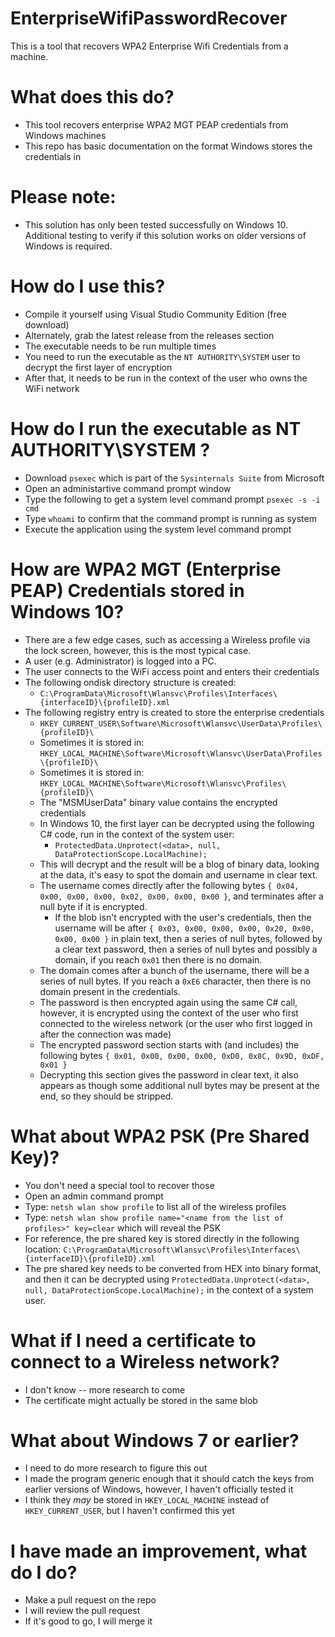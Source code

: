 # EnterpriseWifiPasswordRecover
This is a tool that recovers WPA2 Enterprise Wifi Credentials from a machine.

# What does this do?
 - This tool recovers enterprise WPA2 MGT PEAP credentials from Windows machines
 - This repo has basic documentation on the format Windows stores the credentials in

# Please note:
 - This solution has only been tested successfully on Windows 10. Additional testing to verify if this solution works on older versions of Windows is required.

# How do I use this?
 - Compile it yourself using Visual Studio Community Edition (free download)
 - Alternately, grab the latest release from the releases section
 - The executable needs to be run multiple times
 - You need to run the executable as the `NT AUTHORITY\SYSTEM` user to decrypt the first layer of encryption
 - After that, it needs to be run in the context of the user who owns the WiFi network

# How do I run the executable as NT AUTHORITY\SYSTEM ?
 - Download `psexec` which is part of the `Sysinternals Suite` from Microsoft
 - Open an administartive command prompt window
 - Type the following to get a system level command prompt `psexec -s -i cmd`
 - Type `whoami` to confirm that the command prompt is running as system
 - Execute the application using the system level command prompt

# How are WPA2 MGT (Enterprise PEAP) Credentials stored in Windows 10?
 - There are a few edge cases, such as accessing a Wireless profile via the lock screen, however, this is the most typical case.
 - A user (e.g. Administrator) is logged into a PC.
 - The user connects to the WiFi access point and enters their credentials
 - The following ondisk directory structure is created:
   - `C:\ProgramData\Microsoft\Wlansvc\Profiles\Interfaces\{interfaceID}\{profileID}.xml`
 - The following registry entry is created to store the enterprise credentials
   - `HKEY_CURRENT_USER\Software\Microsoft\Wlansvc\UserData\Profiles\{profileID}\`
   - Sometimes it is stored in: `HKEY_LOCAL_MACHINE\Software\Microsoft\Wlansvc\UserData\Profiles\{profileID}\`
   - Sometimes it is stored in: `HKEY_LOCAL_MACHINE\Software\Microsoft\Wlansvc\Profiles\{profileID}\`
   - The "MSMUserData" binary value contains the encrypted credentials
   - In Windows 10, the first layer can be decrypted using the following C# code, run in the context of the system user:
     - `ProtectedData.Unprotect(<data>, null, DataProtectionScope.LocalMachine);`
   - This will decrypt and the result will be a blog of binary data, looking at the data, it's easy to spot the domain and username in clear text.
   - The username comes directly after the following bytes `{ 0x04, 0x00, 0x00, 0x00, 0x02, 0x00, 0x00, 0x00 }`, and terminates after a null byte if it is encrypted.
     - If the blob isn't encrypted with the user's credentials, then the username will be after `{ 0x03, 0x00, 0x00, 0x00, 0x20, 0x00, 0x00, 0x00 }` in plain text, then a series of null bytes, followed by a clear text password, then a series of null bytes and possibly a domain, if you reach `0x01` then there is no domain.
   - The domain comes after a bunch of the username, there will be a series of null bytes. If you reach a `0xE6` character, then there is no domain present in the credentials.
   - The password is then encrypted again using the same C# call, however, it is encrypted using the context of the user who first connected to the wireless network (or the user who first logged in after the connection was made)
   - The encrypted password section starts with (and includes) the following bytes `{ 0x01, 0x00, 0x00, 0x00, 0xD0, 0x8C, 0x9D, 0xDF, 0x01 }`
   - Decrypting this section gives the password in clear text, it also appears as though some additional null bytes may be present at the end, so they should be stripped.

# What about WPA2 PSK (Pre Shared Key)?
 - You don't need a special tool to recover those
 - Open an admin command prompt
 - Type: `netsh wlan show profile` to list all of the wireless profiles
 - Type: `netsh wlan show profile name="<name from the list of profiles>" key=clear` which will reveal the PSK
 - For reference, the pre shared key is stored directly in the following location: `C:\ProgramData\Microsoft\Wlansvc\Profiles\Interfaces\{interfaceID}\{profileID}.xml`
 - The pre shared key needs to be converted from HEX into binary format, and then it can be decrypted using `ProtectedData.Unprotect(<data>, null, DataProtectionScope.LocalMachine);` in the context of a system user.

# What if I need a certificate to connect to a Wireless network?
 - I don't know -- more research to come
 - The certificate might actually be stored in the same blob

# What about Windows 7 or earlier?
 - I need to do more research to figure this out
 - I made the program generic enough that it should catch the keys from earlier versions of Windows, however, I haven't officially tested it
 - I think they _may_ be stored in `HKEY_LOCAL_MACHINE` instead of `HKEY_CURRENT_USER`, but I haven't confirmed this yet

# I have made an improvement, what do I do?
 - Make a pull request on the repo
 - I will review the pull request
 - If it's good to go, I will merge it
